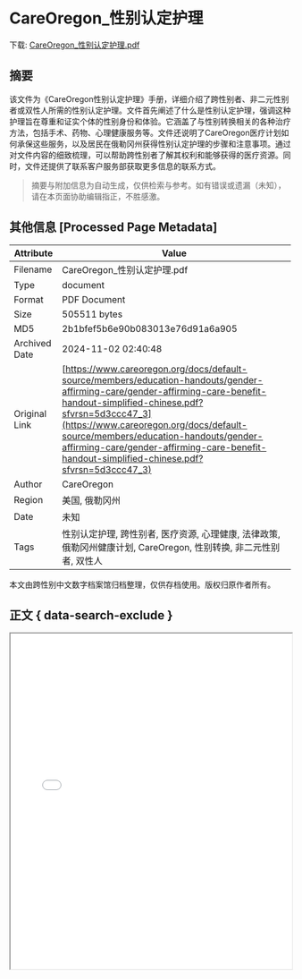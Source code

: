 # CareOregon_性别认定护理

<!-- tcd_download_link -->
下载: <a href="../CareOregon_性别认定护理.pdf" download>CareOregon_性别认定护理.pdf</a>
<!-- tcd_download_link_end -->

## 摘要

<!-- tcd_abstract -->
该文件为《CareOregon性别认定护理》手册，详细介绍了跨性别者、非二元性别者或双性人所需的性别认定护理。文件首先阐述了什么是性别认定护理，强调这种护理旨在尊重和证实个体的性别身份和体验。它涵盖了与性别转换相关的各种治疗方法，包括手术、药物、心理健康服务等。文件还说明了CareOregon医疗计划如何承保这些服务，以及居民在俄勒冈州获得性别认定护理的步骤和注意事项。通过对文件内容的细致梳理，可以帮助跨性别者了解其权利和能够获得的医疗资源。同时，文件还提供了联系客户服务部获取更多信息的联系方式。

<!-- tcd_abstract_end -->

> 摘要与附加信息为自动生成，仅供检索与参考。如有错误或遗漏（未知），请在本页面协助编辑指正，不胜感激。

## 其他信息 [Processed Page Metadata]

| Attribute       | Value                                  |
|-----------------|----------------------------------------|
| Filename        | CareOregon_性别认定护理.pdf                             |
| Type            | document                                 |
| Format          | PDF Document                               |
| Size            | 505511 bytes                           |
| MD5             | 2b1bfef5b6e90b083013e76d91a6a905                                  |
| Archived Date   | 2024-11-02 02:40:48                             |
| Original Link   | [https://www.careoregon.org/docs/default-source/members/education-handouts/gender-affirming-care/gender-affirming-care-benefit-handout-simplified-chinese.pdf?sfvrsn=5d3ccc47_3](https://www.careoregon.org/docs/default-source/members/education-handouts/gender-affirming-care/gender-affirming-care-benefit-handout-simplified-chinese.pdf?sfvrsn=5d3ccc47_3)                         |
| Author          | CareOregon                               |
| Region          | 美国, 俄勒冈州                               |
| Date            | 未知                                 |
| Tags            | 性别认定护理, 跨性别者, 医疗资源, 心理健康, 法律政策, 俄勒冈州健康计划, CareOregon, 性别转换, 非二元性别者, 双性人                                 |

本文由跨性别中文数字档案馆归档整理，仅供存档使用。版权归原作者所有。


## 正文 { data-search-exclude }

<!-- tcd_main_text -->
<iframe src="../CareOregon_性别认定护理.pdf" width="100%" height="600px">
    <p>无法显示PDF，请下载查看。</p>
</iframe>
<!-- tcd_main_text_end -->

